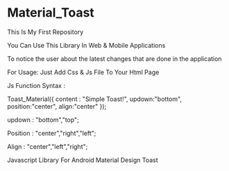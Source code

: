 # Material_Toast
This Is My First Repository

You Can Use This Library In Web & Mobile Applications

To notice the user about the latest changes that are done in the application

For Usage: Just Add Css & Js File To Your Html Page

Js Function Syntax : 

Toast_Material({
  content : "Simple Toast!",
  updown:"bottom",
  position:"center",
  align:"center"
});

updown : "bottom","top";

Position : "center","right","left";

Align : "center","left","right";

Javascript Library For Android Material Design Toast


